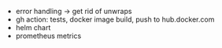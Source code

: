 - error handling -> get rid of unwraps
- gh action: tests, docker image build, push to hub.docker.com
- helm chart
- prometheus metrics
